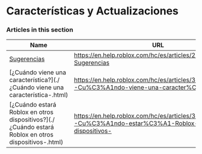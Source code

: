 # Características y Actualizaciones  
### Articles in this section
Name|URL
-|-
[Sugerencias](./Sugerencias.html) |https://en.help.roblox.com/hc/es/articles/203312420-Sugerencias
[¿Cuándo viene una característica?](./¿Cuándo viene una característica-.html) |https://en.help.roblox.com/hc/es/articles/360000242266--Cu%C3%A1ndo-viene-una-caracter%C3%ADstica-
[¿Cuándo estará Roblox en otros dispositivos?](./¿Cuándo estará Roblox en otros dispositivos-.html) |https://en.help.roblox.com/hc/es/articles/360000334546--Cu%C3%A1ndo-estar%C3%A1-Roblox-en-otros-dispositivos-